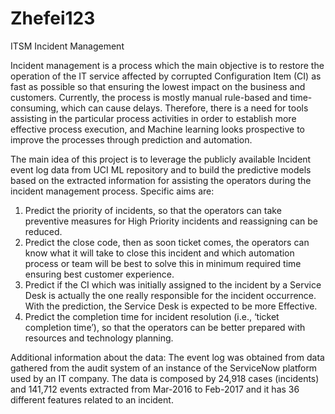 # Zhefei123
ITSM Incident Management 

Incident management is a process which the main objective is to restore the operation of the IT service affected by corrupted Configuration Item (CI) as fast as possible so that ensuring the lowest impact on the business and customers. Currently, the process is mostly manual rule-based and time-consuming, which can cause delays. Therefore, there is a need for tools assisting in the particular process activities in order to establish more effective process execution, and Machine learning looks prospective to improve the processes through prediction and automation.

The main idea of this project is to leverage the publicly available Incident event log data from UCI ML repository  and to build the predictive models based on the extracted information for assisting the operators during the incident management process. Specific aims are: 

1. Predict the priority of incidents, so that the operators can take preventive measures for High Priority incidents and reassigning can be reduced.
2. Predict the close code, then as soon ticket comes, the operators can know what it will take to close this incident and which automation process or team will be best to solve this in minimum required time ensuring best customer experience.
3. Predict if the CI which was initially assigned to the incident by a Service Desk is actually the one really responsible for the incident occurrence. With the prediction, the Service Desk is expected to be more Effective.
4. Predict the completion time for incident resolution (i.e., ‘ticket completion time’), so that the operators can be better prepared with resources and technology planning.

Additional information about the data: The event log was obtained from data gathered from the audit system of an instance of the ServiceNow platform used by an IT company. The data is composed by 24,918 cases (incidents) and 141,712 events extracted from Mar-2016 to Feb-2017 and it has 36 different features related to an incident. 
